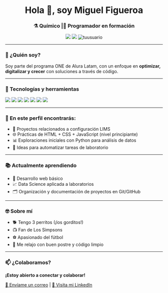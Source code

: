 <!-- Encabezado con nombre e íconos -->
<h1 align="center">Hola 👋, soy Miguel Figueroa</h1>
<h3 align="center">⚗️ Químico |🌱 Programador en formación</h3>

<p align="center">
  <a href="mailto:miguefigueroa02@gmail.com"><img src="https://img.shields.io/badge/email-D14836?style=flat&logo=gmail&logoColor=white" /></a>
  <a href="www.linkedin.com/in/miguelims" target="_blank"><img src="https://img.shields.io/badge/LinkedIn-blue?style=flat&logo=linkedin&logoColor=white" /></a>
  <img src="https://komarev.com/ghpvc/?username=MiguelFigueroa02&label=Profile%20views&color=0e75b6&style=flat" alt="tuusuario" />
</p>

---

### 🧬 ¿Quién soy?

Soy parte del programa ONE de Alura Latam, con un enfoque en **optimizar, digitalizar y crecer** con soluciones a través de código.

---

### 🧰 Tecnologías y herramientas

<p align="left">
  <img src="https://img.shields.io/badge/LabWare_LIMS-005F83?style=flat&logo=data&logoColor=white" />
  <img src="https://img.shields.io/badge/HTML5-E34F26?style=flat&logo=html5&logoColor=white" />
  <img src="https://img.shields.io/badge/CSS3-1572B6?style=flat&logo=css3&logoColor=white" />
  <img src="https://img.shields.io/badge/JavaScript-F7DF1E?style=flat&logo=javascript&logoColor=black" />
  <img src="https://img.shields.io/badge/Python-3776AB?style=flat&logo=python&logoColor=white" />
  <img src="https://img.shields.io/badge/Git-F05032?style=flat&logo=git&logoColor=white" />
  <img src="https://img.shields.io/badge/GitHub-181717?style=flat&logo=github&logoColor=white" />
</p>

---

### 🚀 En este perfil encontrarás:

- 💼 Proyectos relacionados a configuración LIMS
- 🌐 Prácticas de HTML + CSS + JavaScript (nivel principiante)
- 📊 Exploraciones iniciales con Python para análisis de datos
- 🧪 Ideas para automatizar tareas de laboratorio

---

### 📚 Actualmente aprendiendo

- 🧱 Desarrollo web básico
- 📈 Data Science aplicada a laboratorios
- 🗂️ Organización y documentación de proyectos en Git/GitHub

---

### 🤓 Sobre mí

- 🐕 Tengo 3 perritos (¡los gorditos!)
- 📺 Fan de Los Simpsons
- ⚽ Apasionado del fútbol
- 🧁 Me relajo con buen postre y código limpio

---

### 📫 ¿Colaboramos?

**¡Estoy abierto a conectar y colaborar!**

<a href="mailto:miguefigueroa02@gmail.com">📧 Envíame un correo</a> | <a href="www.linkedin.com/in/miguelims">🔗 Visita mi LinkedIn</a>
